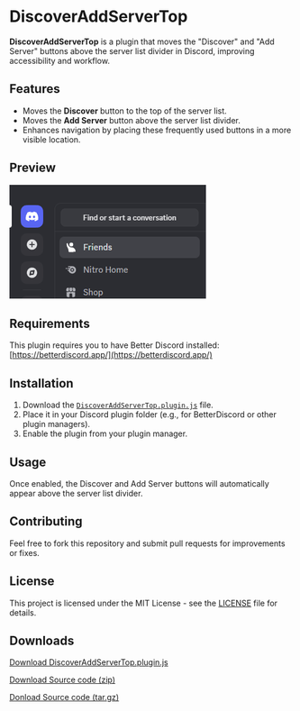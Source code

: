 # DiscoverAddServerTop

**DiscoverAddServerTop** is a plugin that moves the "Discover" and "Add Server" buttons above the server list divider in Discord, improving accessibility and workflow.

## Features

- Moves the **Discover** button to the top of the server list.
- Moves the **Add Server** button above the server list divider.
- Enhances navigation by placing these frequently used buttons in a more visible location.

## Preview

![Preview of the plugin](assets/discoveraddserverimg.png)

## Requirements

This plugin requires you to have Better Discord installed: [https://betterdiscord.app/](https://betterdiscord.app/)

## Installation

1. Download the [`DiscoverAddServerTop.plugin.js`](DiscoverAddServerTop.plugin.js) file.
2. Place it in your Discord plugin folder (e.g., for BetterDiscord or other plugin managers).
3. Enable the plugin from your plugin manager.

## Usage

Once enabled, the Discover and Add Server buttons will automatically appear above the server list divider.

## Contributing

Feel free to fork this repository and submit pull requests for improvements or fixes.

## License

This project is licensed under the MIT License - see the [LICENSE](LICENSE) file for details.

## Downloads

[Download DiscoverAddServerTop.plugin.js](https://github.com/relykxdev/discover-add-server-top/releases/download/v1.0.0/DiscoverAddServerTop.plugin.js)

[Download Source code (zip)](https://github.com/relykxdev/discover-add-server-top/archive/refs/tags/v1.0.0.zip)

[Donload Source code (tar.gz)](https://github.com/relykxdev/discover-add-server-top/archive/refs/tags/v1.0.0.tar.gz)

